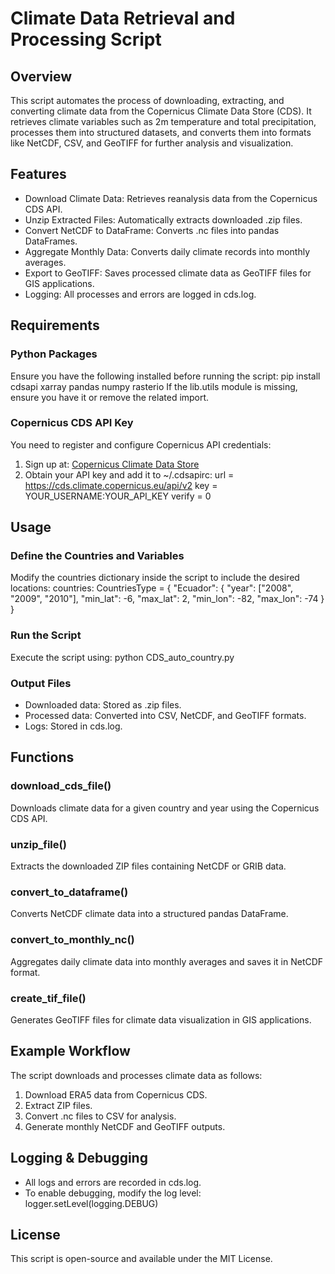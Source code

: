 # Climate Data Retrieval and Processing Script

## Overview
This script automates the process of downloading, extracting, and converting climate data from the Copernicus Climate Data Store (CDS). It retrieves climate variables such as 2m temperature and total precipitation, processes them into structured datasets, and converts them into formats like NetCDF, CSV, and GeoTIFF for further analysis and visualization.

## Features
- Download Climate Data: Retrieves reanalysis data from the Copernicus CDS API.
- Unzip Extracted Files: Automatically extracts downloaded .zip files.
- Convert NetCDF to DataFrame: Converts .nc files into pandas DataFrames.
- Aggregate Monthly Data: Converts daily climate records into monthly averages.
- Export to GeoTIFF: Saves processed climate data as GeoTIFF files for GIS applications.
- Logging: All processes and errors are logged in cds.log.

## Requirements
### Python Packages
Ensure you have the following installed before running the script:
pip install cdsapi xarray pandas numpy rasterio
If the lib.utils module is missing, ensure you have it or remove the related import.

### Copernicus CDS API Key
You need to register and configure Copernicus API credentials:
1. Sign up at: [Copernicus Climate Data Store](https://cds.climate.copernicus.eu/)
2. Obtain your API key and add it to ~/.cdsapirc:
      url = https://cds.climate.copernicus.eu/api/v2
   key = YOUR_USERNAME:YOUR_API_KEY
   verify = 0
   

## Usage
### Define the Countries and Variables
Modify the countries dictionary inside the script to include the desired locations:
countries: CountriesType = {
    "Ecuador": {
        "year": ["2008", "2009", "2010"],
        "min_lat": -6, "max_lat": 2,
        "min_lon": -82, "max_lon": -74
    }
}

### Run the Script
Execute the script using:
python CDS_auto_country.py

### Output Files
- Downloaded data: Stored as .zip files.
- Processed data: Converted into CSV, NetCDF, and GeoTIFF formats.
- Logs: Stored in cds.log.

## Functions
### download_cds_file()
Downloads climate data for a given country and year using the Copernicus CDS API.

### unzip_file()
Extracts the downloaded ZIP files containing NetCDF or GRIB data.

### convert_to_dataframe()
Converts NetCDF climate data into a structured pandas DataFrame.

### convert_to_monthly_nc()
Aggregates daily climate data into monthly averages and saves it in NetCDF format.

### create_tif_file()
Generates GeoTIFF files for climate data visualization in GIS applications.

## Example Workflow
The script downloads and processes climate data as follows:
1. Download ERA5 data from Copernicus CDS.
2. Extract ZIP files.
3. Convert .nc files to CSV for analysis.
4. Generate monthly NetCDF and GeoTIFF outputs.

## Logging & Debugging
- All logs and errors are recorded in cds.log.
- To enable debugging, modify the log level:
    logger.setLevel(logging.DEBUG)
  

## License
This script is open-source and available under the MIT License.
